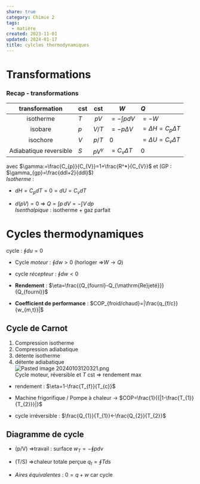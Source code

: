 ```yaml
---  
share: true  
category: Chimie 2  
tags:  
  - matière  
created: 2023-11-01  
updated: 2024-01-17  
title: cylcles thermodynamiques  
---  
```

  
# Transformations  
  
### Recap - transformations  
|     transformation     | cst |                cst                | $W$              | $Q$                       |  
|:----------------------:| --- |:---------------------------------:| ---------------- |:------------------------- |  
|       isotherme        | $T$ |             $pV$             | $=-\int pdV$          | $=-W$                     |  
|        isobare         | $p$ | $V/T$ | $=-p\Delta V$    | $=\Delta H=C_{p}\Delta T$ |  
|        isochore        | $V$ | ${p} /{T}$ | $0$              | $=\Delta U=C_{v}\Delta T$ |  
| Adiabatique reversible | $S$ |         $pV^\gamma$          | $=C_{v}\Delta T$ | $0$                       |  
  
avec $\gamma:=\frac{C_{p}}{C_{V}}=1+\frac{R^*}{C_{V}}$ et (GP : $\gamma_{gp}=\frac{ddl+2}{ddl}$)  
*Isotherme* :  
  
- $dH=C_{p}dT=0=dU=C_{v}dT$  
  
- $d(pV)=0$ ⇒ $Q=\int p \, dV =-\int V \, dp$  
*Isenthalpique* : isotherme + gaz parfait  
  
# Cycles thermodynamiques  
cycle : $\oint du=0$  
  
- Cycle *moteur* : $\oint dw>0$ (horloger ⇒$W\to Q$)  
  
- cycle *récepteur* : $\oint dw <0$  
  
- **Rendement** : $\eta=\frac{{Q_{fourni}-Q_{\mathrm{Re}jeté}}}{Q_{fourni}}$  
  
- **Coefficient de performance** : $COP_{froid/chaud}=|\frac{q_{f/c}}{w_{m,t}}|$  
## Cycle de Carnot  
1. Compression isotherme  
2. Compression adiabatique  
3. détente isotherme  
4. détente adiabatique  
![Pasted image 20240103120321.png](Pasted%20image%2020240103120321.png)  
Cycle moteur,  réversible et $T$ cst ⇒ rendement max  
  
- rendement : $\eta=1-\frac{T_{f}}{T_{c}}$  
  
- Machine frigorifique / Pompe à chaleur → $COP=\frac{1}{{|1-\frac{T_{1}}{T_{2}}}|}$  
  
- cycle irréversible : $\frac{Q_{1}}{T_{1}}<-\frac{Q_{2}}{T_{2}}$  
## Diagramme de cycle  
  
- (p/V) ⇒travail : surface $w_{T}=-\oint pdv$   
  
- (T/S) ⇒chaleur totale perçue $q_{t}=\oint Tds$  
  
- *Aires équivalentes* : $0=q+w$ car cycle  
